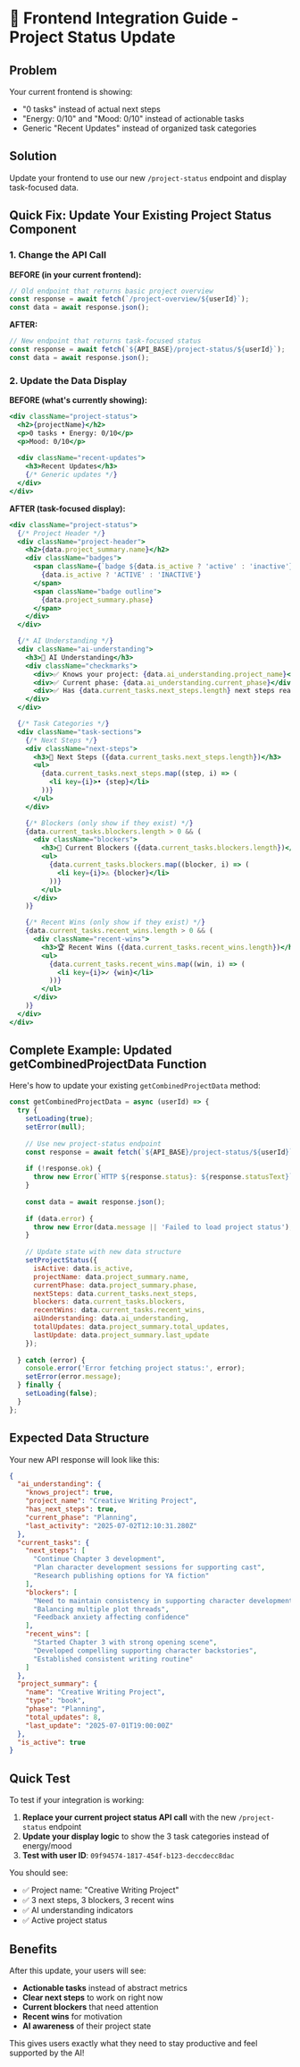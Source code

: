 # 🚀 Frontend Integration Guide - Project Status Update

## Problem
Your current frontend is showing:
- "0 tasks" instead of actual next steps
- "Energy: 0/10" and "Mood: 0/10" instead of actionable tasks  
- Generic "Recent Updates" instead of organized task categories

## Solution
Update your frontend to use our new `/project-status` endpoint and display task-focused data.

## Quick Fix: Update Your Existing Project Status Component

### 1. Change the API Call

**BEFORE (in your current frontend):**
```javascript
// Old endpoint that returns basic project overview
const response = await fetch(`/project-overview/${userId}`);
const data = await response.json();
```

**AFTER:**
```javascript
// New endpoint that returns task-focused status
const response = await fetch(`${API_BASE}/project-status/${userId}`);
const data = await response.json();
```

### 2. Update the Data Display

**BEFORE (what's currently showing):**
```jsx
<div className="project-status">
  <h2>{projectName}</h2>
  <p>0 tasks • Energy: 0/10</p>
  <p>Mood: 0/10</p>
  
  <div className="recent-updates">
    <h3>Recent Updates</h3>
    {/* Generic updates */}
  </div>
</div>
```

**AFTER (task-focused display):**
```jsx
<div className="project-status">
  {/* Project Header */}
  <div className="project-header">
    <h2>{data.project_summary.name}</h2>
    <div className="badges">
      <span className={`badge ${data.is_active ? 'active' : 'inactive'}`}>
        {data.is_active ? 'ACTIVE' : 'INACTIVE'}
      </span>
      <span className="badge outline">
        {data.project_summary.phase}
      </span>
    </div>
  </div>

  {/* AI Understanding */}
  <div className="ai-understanding">
    <h3>🤖 AI Understanding</h3>
    <div className="checkmarks">
      <div>✅ Knows your project: {data.ai_understanding.project_name}</div>
      <div>✅ Current phase: {data.ai_understanding.current_phase}</div>
      <div>✅ Has {data.current_tasks.next_steps.length} next steps ready</div>
    </div>
  </div>

  {/* Task Categories */}
  <div className="task-sections">
    {/* Next Steps */}
    <div className="next-steps">
      <h3>🎯 Next Steps ({data.current_tasks.next_steps.length})</h3>
      <ul>
        {data.current_tasks.next_steps.map((step, i) => (
          <li key={i}>• {step}</li>
        ))}
      </ul>
    </div>

    {/* Blockers (only show if they exist) */}
    {data.current_tasks.blockers.length > 0 && (
      <div className="blockers">
        <h3>🚧 Current Blockers ({data.current_tasks.blockers.length})</h3>
        <ul>
          {data.current_tasks.blockers.map((blocker, i) => (
            <li key={i}>⚠ {blocker}</li>
          ))}
        </ul>
      </div>
    )}

    {/* Recent Wins (only show if they exist) */}
    {data.current_tasks.recent_wins.length > 0 && (
      <div className="recent-wins">
        <h3>🏆 Recent Wins ({data.current_tasks.recent_wins.length})</h3>
        <ul>
          {data.current_tasks.recent_wins.map((win, i) => (
            <li key={i}>✓ {win}</li>
          ))}
        </ul>
      </div>
    )}
  </div>
</div>
```

## Complete Example: Updated getCombinedProjectData Function

Here's how to update your existing `getCombinedProjectData` method:

```javascript
const getCombinedProjectData = async (userId) => {
  try {
    setLoading(true);
    setError(null);
    
    // Use new project-status endpoint
    const response = await fetch(`${API_BASE}/project-status/${userId}`);
    
    if (!response.ok) {
      throw new Error(`HTTP ${response.status}: ${response.statusText}`);
    }
    
    const data = await response.json();
    
    if (data.error) {
      throw new Error(data.message || 'Failed to load project status');
    }
    
    // Update state with new data structure
    setProjectStatus({
      isActive: data.is_active,
      projectName: data.project_summary.name,
      currentPhase: data.project_summary.phase,
      nextSteps: data.current_tasks.next_steps,
      blockers: data.current_tasks.blockers,
      recentWins: data.current_tasks.recent_wins,
      aiUnderstanding: data.ai_understanding,
      totalUpdates: data.project_summary.total_updates,
      lastUpdate: data.project_summary.last_update
    });
    
  } catch (error) {
    console.error('Error fetching project status:', error);
    setError(error.message);
  } finally {
    setLoading(false);
  }
};
```

## Expected Data Structure

Your new API response will look like this:

```json
{
  "ai_understanding": {
    "knows_project": true,
    "project_name": "Creative Writing Project", 
    "has_next_steps": true,
    "current_phase": "Planning",
    "last_activity": "2025-07-02T12:10:31.280Z"
  },
  "current_tasks": {
    "next_steps": [
      "Continue Chapter 3 development",
      "Plan character development sessions for supporting cast",
      "Research publishing options for YA fiction"
    ],
    "blockers": [
      "Need to maintain consistency in supporting character development",
      "Balancing multiple plot threads",
      "Feedback anxiety affecting confidence"
    ],
    "recent_wins": [
      "Started Chapter 3 with strong opening scene",
      "Developed compelling supporting character backstories",
      "Established consistent writing routine"
    ]
  },
  "project_summary": {
    "name": "Creative Writing Project",
    "type": "book", 
    "phase": "Planning",
    "total_updates": 8,
    "last_update": "2025-07-01T19:00:00Z"
  },
  "is_active": true
}
```

## Quick Test

To test if your integration is working:

1. **Replace your current project status API call** with the new `/project-status` endpoint
2. **Update your display logic** to show the 3 task categories instead of energy/mood
3. **Test with user ID**: `09f94574-1817-454f-b123-deccdecc8dac`

You should see:
- ✅ Project name: "Creative Writing Project"
- ✅ 3 next steps, 3 blockers, 3 recent wins
- ✅ AI understanding indicators
- ✅ Active project status

## Benefits

After this update, your users will see:
- **Actionable tasks** instead of abstract metrics
- **Clear next steps** to work on right now  
- **Current blockers** that need attention
- **Recent wins** for motivation
- **AI awareness** of their project state

This gives users exactly what they need to stay productive and feel supported by the AI! 